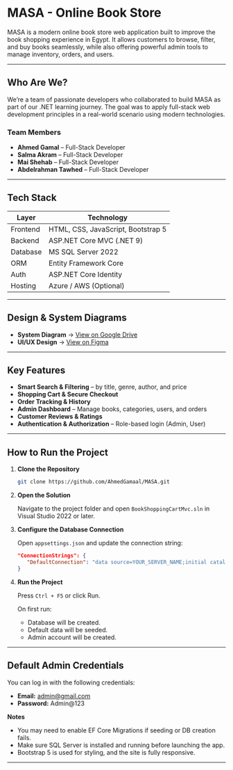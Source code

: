 
# MASA - Online Book Store 

MASA is a modern online book store web application built to improve the book shopping experience in Egypt. It allows customers to browse, filter, and buy books seamlessly, while also offering powerful admin tools to manage inventory, orders, and users.

---

##  Who Are We?

We’re a team of passionate developers who collaborated to build MASA as part of our .NET learning journey. The goal was to apply full-stack web development principles in a real-world scenario using modern technologies.

###  Team Members

- **Ahmed Gamal** – Full-Stack Developer  
- **Salma Akram** – Full-Stack Developer  
- **Mai Shehab** – Full-Stack Developer  
- **Abdelrahman Tawhed** – Full-Stack Developer  

---

##  Tech Stack

| Layer       | Technology                    |
|-------------|-------------------------------|
| Frontend    | HTML, CSS, JavaScript, Bootstrap 5 |
| Backend     | ASP.NET Core MVC (.NET 9)     |
| Database    | MS SQL Server 2022            |
| ORM         | Entity Framework Core         |
| Auth        | ASP.NET Core Identity         |
| Hosting     | Azure / AWS (Optional)        |

---

##  Design & System Diagrams

- **System Diagram** → [View on Google Drive](https://drive.google.com/drive/folders/1_xX3pzX3BVyZF7ChlCi6RxWEcUMzw419?usp=drive_link)  
- **UI/UX Design** → [View on Figma](https://www.figma.com/design/DpDSuVv3kEFhh7WQiLUE2Q/e-commerce?node-id=1-2903&t=ylV4GjcZacKoNAzq-0)  

---

##  Key Features

-  **Smart Search & Filtering** – by title, genre, author, and price  
-  **Shopping Cart & Secure Checkout**  
-  **Order Tracking & History**  
-  **Admin Dashboard** – Manage books, categories, users, and orders  
-  **Customer Reviews & Ratings**  
-  **Authentication & Authorization** – Role-based login (Admin, User)  

---

##  How to Run the Project

1. **Clone the Repository**

   ```bash
   git clone https://github.com/AhmedGamaal/MASA.git
   ```

2. **Open the Solution**

   Navigate to the project folder and open `BookShoppingCartMvc.sln` in Visual Studio 2022 or later.

3. **Configure the Database Connection**

   Open `appsettings.json` and update the connection string:

   ```json
   "ConnectionStrings": {
      "DefaultConnection": "data source=YOUR_SERVER_NAME;initial catalog=BookStoreDb;integrated security=true;encrypt=false"
   }
   ```

4. **Run the Project**

   Press `Ctrl + F5` or click Run.

   On first run:
   - Database will be created.
   - Default data will be seeded.
   - Admin account will be created.

---

##  Default Admin Credentials

You can log in with the following credentials:

- **Email:** admin@gmail.com  
- **Password:** Admin@123  

 **Notes**
- You may need to enable EF Core Migrations if seeding or DB creation fails.
- Make sure SQL Server is installed and running before launching the app.
- Bootstrap 5 is used for styling, and the site is fully responsive.

---

